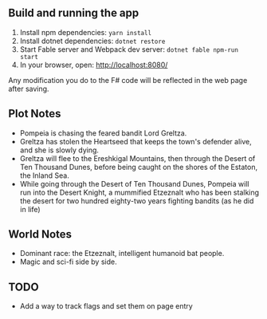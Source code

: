 ## Build and running the app

1. Install npm dependencies: `yarn install`
2. Install dotnet dependencies: `dotnet restore`
3. Start Fable server and Webpack dev server: `dotnet fable npm-run start`
4. In your browser, open: [http://localhost:8080/](http://localhost:8080/)

Any modification you do to the F# code will be reflected in the web page after saving.

## Plot Notes
- Pompeia is chasing the feared bandit Lord Greltza.
- Greltza has stolen the Heartseed that keeps the town's defender alive, and she is slowly dying.
- Greltza will flee to the Ereshkigal Mountains, then through the Desert of Ten Thousand Dunes, before being caught on
  the shores of the Estaton, the Inland Sea.
- While going through the Desert of Ten Thousand Dunes, Pompeia will run into the Desert Knight, a mummified Etzeznalt who
  has been stalking the desert for two hundred eighty-two years fighting bandits (as he did in life)

## World Notes
- Dominant race: the Etzeznalt, intelligent humanoid bat people.
- Magic and sci-fi side by side.

## TODO
- Add a way to track flags and set them on page entry